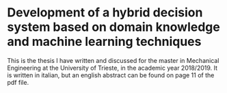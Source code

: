 # Development of a hybrid decision system based on domain knowledge and machine learning techniques

This is the thesis I have written and discussed for the master in Mechanical Engineering at the University of Trieste, in the academic year 2018/2019.
It is written in italian, but an english abstract can be found on page 11 of the pdf file.